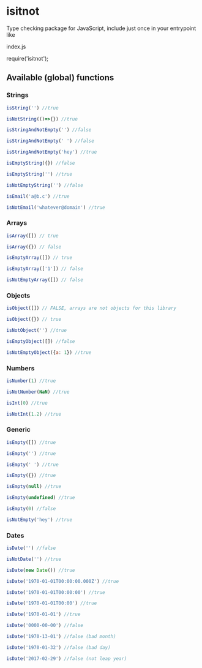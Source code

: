 # isitnot
Type checking package for JavaScript, include just once in your entrypoint like

index.js

require('isitnot');


## Available (global) functions

### Strings

~~~js
isString('') //true

isNotString(()=>{}) //true

isStringAndNotEmpty('') //false

isStringAndNotEmpty(' ') //false

isStringAndNotEmpty('hey') //true

isEmptyString({}) //false

isEmptyString('') //true

isNotEmptyString('') //false

isEmail('a@b.c') //true

isNotEmail('whatever@domain') //true
~~~

### Arrays

~~~js
isArray([]) // true

isArray({}) // false

isEmptyArray([]) // true

isEmptyArray(['1']) // false

isNotEmptyArray([]) // false
~~~

### Objects

~~~js
isObject([]) // FALSE, arrays are not objects for this library

isObject({}) // true

isNotObject('') //true

isEmptyObject([]) //false

isNotEmptyObject({a: 1}) //true
~~~


### Numbers

~~~js
isNumber(1) //true

isNotNumber(NaN) //true

isInt(0) //true

isNotInt(1.2) //true
~~~

### Generic

~~~js
isEmpty([]) //true

isEmpty('') //true

isEmpty(' ') //true

isEmpty({}) //true

isEmpty(null) //true

isEmpty(undefined) //true

isEmpty(0) //false

isNotEmpty('hey') //true
~~~

### Dates

~~~js
isDate('') //false

isNotDate('') //true

isDate(new Date()) //true

isDate('1970-01-01T00:00:00.000Z') //true

isDate('1970-01-01T00:00:00') //true

isDate('1970-01-01T00:00') //true

isDate('1970-01-01') //true

isDate('0000-00-00') //false

isDate('1970-13-01') //false (bad month)

isDate('1970-01-32') //false (bad day)

isDate('2017-02-29') //false (not leap year)
~~~
